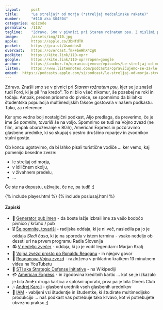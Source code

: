 ```yaml
---
layout: 	post
title:  	"Le streljaj* od morja (*streljaj medcelinske rakete)"
number: 	"#110 aka S04E04"
categories:	epizode
permalink:	/110/
tagline: 	"Zdravo. Smo v pivnici pri Starem rožnatem psu. Z mislimi pa le streljaj od morja ... četudi je to streljaj medcelinske rakete."
image:		/assets/img/110.jpg
apple:		https://apple.co/3bNfdTR
pocket:		https://pca.st/4snddas8
overcast:	https://overcast.fm/+beHhX4zg0
podkite:	https://kite.link/110-oprr
google:		https://kite.link/110-oprr?open=google
anchor:		https://anchor.fm/opravicujemose/episodes/Le-streljaj-od-morja-streljaj-medcelinske-rakete-e1kp4d5
listen:		https://www.listennotes.com/podcasts/opravičujemo-se-za/le-streljaj-od-morja-_VEe9ZU-moF/embed/
embed:	https://podcasts.apple.com/si/podcast/le-streljaj-od-morja-streljaj-medcelinske-rakete/id1514750013?i=1000568694455
---
```


Zdravo. Znašli smo se v pivnici pri _Starem rožnatem psu_, kjer se je znašel tudi Ford, ki je pil "na kredo". To ni bilo všeč nikomur, še posebej ne roki in točaju. Ampak, preden pridemo do pivnice, se spomnimo da bi lahko študentska populacija multimedijskih faksov gostovala v našem podkastu. Tako, za reference.

Ker smo vedno bolj nostalgični podkast, Aljo predlaga, da preverimo, če je ime _Še pomnite, tovariši_ še na voljo. Spomnimo se tudi na Vojno zvezd (ne film, ampak oboroževanje v 80ih), American Express in pozdravimo glasbene urednike, ki so skupaj s pestro druščino roparjev in zvodnikov stalni gostje. 

Ob koncu ugotovimo, da bi lahko pisali turistične vodiče ... ker vemo, kaj pomenijo besedne zveze:
- le streljaj od morja,
- v idiličnem okolju,
- v živahnem predelu, 
- ... 

Če ste na dopustu, uživajte, če ne, pa tudi! ;) 

{% include player.html %}
{% include poslusaj.html %}

<!--break-->

#### Zapiski

- 🍺 [Generator pub imen](http://www.pubnamegenerator.co.uk/) - da boste lažje izbrali ime za vašo bodočo pivnico / krčmo / pub
- 🎖 [Še pomnite, tovariši](https://www.rtvslo.si/kultura/razglednice-preteklosti/stara-osebna-izkaznica-rtv-slovenija/335069) - radijska oddaja, ki je ni več, nasledila pa jo je oddaja _Sledi časa_, ki je na sporedu v istem terminu - vsako nedeljo ob deseti uri na prvem programu Radia Slovenija
- 📻 [V nedeljo zvečer](https://prvi.rtvslo.si/podkast/kukamo-v-zgodovino-radia/173250950/174568634) - oddaja, ki jo je vodil legendarni Marjan Kralj 
- 🌌 [Vojna zvezd prosto po Ronaldu Reaganu](https://alphahistory.com/coldwar/ronald-reagan-star-wars-speech-1983/) - in njegov govor
- 📼 [Reaganova Vojna zvezd](https://www.youtube.com/watch?v=MZZs2WGhe3g) - razložena v prikladno kratkem 13 minutnem videu na YouTubetu
- 🔗 [STI aka Strategic Defense Initiative](https://en.wikipedia.org/wiki/Strategic_Defense_Initiative) - na Wikipediji
- 💳 [American Express](https://www.creditcards.com/statistics/history-of-credit-cards/) - in zgodovina kreditnih kartic ... kot se je izkazalo je bila AmEx druga kartica v splošni uporabi, prva pa je bila Diners Club
- 🎶 [Andrej Karoli](https://twitter.com/andrejkaroli) - glasbeni urednik vseh glasbenih urednikov 
- 🏫 [IAM](https://iam.si/) - vabljeni vsi študentje in študentke, ki študirate multimedijsko produkcijo ... naš podkast vas potrebuje tako krvavo, kot vi potrebujete obvezno prakso ;) 